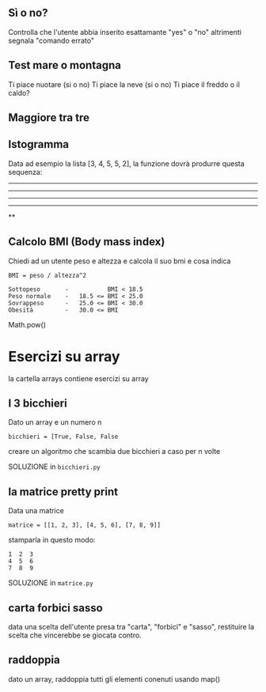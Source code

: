 ## Sì o no?
Controlla che l'utente abbia inserito esattamante "yes" o "no" altrimenti segnala "comando errato"

## Test mare o montagna
Ti piace nuotare (si o no)
Ti piace la neve (si o no)
Ti piace il freddo o il caldo?

## Maggiore tra tre

## Istogramma
Data ad esempio la lista [3, 4, 5, 5, 2], la funzione dovrà produrre questa sequenza:

***
****
*****
*****
**

## Calcolo BMI (Body mass index)

Chiedi ad un utente peso e altezza e calcola il suo bmi e cosa indica

```
BMI = peso / altezza^2

Sottopeso       -           BMI < 18.5  
Peso normale    -   18.5 <= BMI < 25.0  
Sovrappeso      -   25.0 <= BMI < 30.0  
Obesità         -   30.0 <= BMI
```

Math.pow()

# Esercizi su array

la cartella arrays contiene esercizi su array

## I 3 bicchieri  

Dato un array e un numero n

`bicchieri = [True, False, False`

creare un algoritmo che scambia due bicchieri a caso per n volte 

SOLUZIONE in `bicchieri.py`

## la matrice pretty print

Data una matrice
```
matrice = [[1, 2, 3], [4, 5, 6], [7, 8, 9]]
```
stamparla in questo modo:

```
1  2  3  
4  5  6  
7  8  9  
```

SOLUZIONE in `matrice.py`

## carta forbici sasso

data una scelta dell'utente presa tra "carta", "forbici" e "sasso", restituire la scelta che vincerebbe se giocata contro.

## raddoppia

dato un array, raddoppia tutti gli elementi conenuti usando map()
